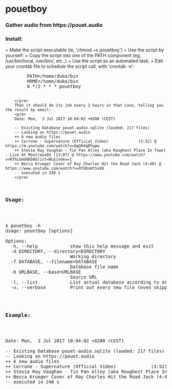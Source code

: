 # pouetboy
<h3>Gather audio from https://pouet.audio</h3>

<h3>Install:</h3>
  + Make the script executable (ie, 'chmod +x pouetboy')
  + Use the script by yourself:
      + Copy the script into one of the PATH component (eg, /usr/bin/local, /usr/bin/, etc..)
  + Use the script as an automated task:
      + Edit your crontab file to schedule the script call, with 'crontab -e':
        <pre>
        PATH=/home/duke/bin
        HOME=/home/duke/bin
        0 */2 * * * pouetboy

        </pre>
        Then it should do its job every 2 hours in that case, telling you the result by email:
        <pre>
        Date: Mon,  3 Jul 2017 10:04:02 +0200 (CEST)

        -- Existing Database pouet-audio.sqlite (loaded: 217 files)
        -- Looking on https://pouet.audio
        ++ 6 new audio files
        ++ Cerrone - Supernature (Official Video)             (3:52) @ https://m.youtube.com/watch?v=QgGK4qBTwpw 
        ++ Stevie Ray Vaughan - Tin Pan Alley (aka Roughest Place In Town) - Live At Montreux85 (13:07) @ https://www.youtube.com/watch?v=RfhLbmUGKb8&list=WL&index=1 
        ++ Becca Krueger Cover of Ray Charles Hit the Road Jack (4:40) @ https://www.youtube.com/watch?v=OfUDsHtSv88 
        -- executed in 240 s
        </pre>
        
<h3>Usage:</h3>

<pre>
$ pouetboy -h
Usage: pouetboy [options]

Options:
  -h, --help            show this help message and exit
  -d DIRECTORY, --directory=DIRECTORY
                        Working directory
  -f DATABASE, --filename=DATABASE
                        Database file name
  -b URLBASE, --base=URLBASE
                        Source URL
  -l, --list            List actual database according to arguments
  -v, --verbose         Print out every new file (even skipped ones)
</pre>

<h3>Example:</h3>

<pre>
Date: Mon,  3 Jul 2017 10:04:02 +0200 (CEST)

-- Existing Database pouet-audio.sqlite (loaded: 217 files)
-- Looking on https://pouet.audio
++ 6 new audio files
++ Cerrone - Supernature (Official Video)             (3:52) @ https://m.youtube.com/watch?v=QgGK4qBTwpw 
++ Stevie Ray Vaughan - Tin Pan Alley (aka Roughest Place In Town) - Live At Montreux85 (13:07) @ https://www.youtube.com/watch?v=RfhLbmUGKb8&list=WL&index=1 
++ Becca Krueger Cover of Ray Charles Hit the Road Jack (4:40) @ https://www.youtube.com/watch?v=OfUDsHtSv88 
-- executed in 240 s

</pre>
